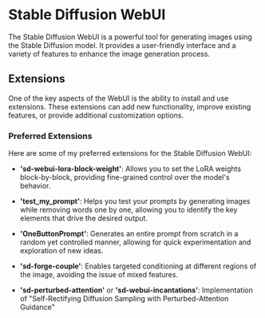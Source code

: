 # Stable Diffusion WebUI

The Stable Diffusion WebUI is a powerful tool for generating images using the Stable Diffusion model. It provides a user-friendly interface and a variety of features to enhance the image generation process.

## Extensions

One of the key aspects of the WebUI is the ability to install and use extensions. These extensions can add new functionality, improve existing features, or provide additional customization options.

### Preferred Extensions

Here are some of my preferred extensions for the Stable Diffusion WebUI:

- __'sd-webui-lora-block-weight'__:
Allows you to set the LoRA weights block-by-block, providing fine-grained control over the model's behavior.

- __'test_my_prompt'__:
Helps you test your prompts by generating images while removing words one by one, allowing you to identify the key elements that drive the desired output.

- __'OneButtonPrompt'__:
Generates an entire prompt from scratch in a random yet controlled manner, allowing for quick experimentation and exploration of new ideas.

- __'sd-forge-couple'__:
Enables targeted conditioning at different regions of the image, avoiding the issue of mixed features.

- __'sd-perturbed-attention'__ or __'sd-webui-incantations'__:
Implementation of "Self-Rectifying Diffusion Sampling with Perturbed-Attention Guidance"
